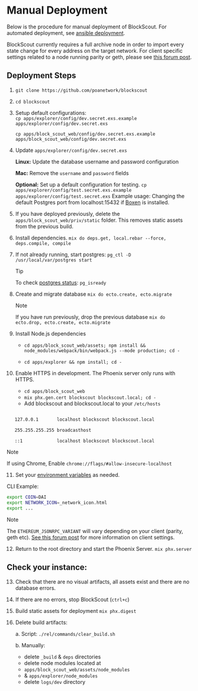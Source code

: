 <!-- manual-deployment.md -->

# Manual Deployment

Below is the procedure for manual deployment of BlockScout. For automated deployment, see [ansible deployment](ansible-deployment.md).

BlockScout currently requires a full archive node in order to import every state change for every address on the target network. For client specific settings related to a node running parity or geth, please see [this forum post](https://forum.poa.network/t/faq-what-settings-are-required-on-a-parity-or-geth-client/1805). 

## Deployment Steps

1. `git clone https://github.com/poanetwork/blockscout`

2. `cd blockscout`

3. Setup default configurations:  
    `cp apps/explorer/config/dev.secret.exs.example apps/explorer/config/dev.secret.exs`

   `cp apps/block_scout_web/config/dev.secret.exs.example apps/block_scout_web/config/dev.secret.exs`

4. Update `apps/explorer/config/dev.secret.exs`
    
   **Linux:** Update the database username and password configuration
   
   **Mac:** Remove the  `username`  and  `password`  fields
   
   **Optional:** Set up a default configuration for testing.  `cp apps/explorer/config/test.secret.exs.example apps/explorer/config/test.secret.exs`  Example usage: Changing the default Postgres port from localhost:15432 if [Boxen](https://github.com/boxen/boxen) is installed.

5. If you have deployed previously, delete the `apps/block_scout_web/priv/static` folder. This removes static assets from the previous build.

6. Install dependencies. `mix do deps.get, local.rebar --force, deps.compile, compile`

7. If not already running, start postgres: `pg_ctl -D /usr/local/var/postgres start`

   > [!TIP]
   > To check [postgres status](https://www.postgresql.org/docs/9.6/app-pg-isready.html): `pg_isready`

8. Create and migrate database `mix do ecto.create, ecto.migrate`

   > [!NOTE] 
   > If you have run previously, drop the previous database
   `mix do ecto.drop, ecto.create, ecto.migrate`

9. Install Node.js dependencies

   - `cd apps/block_scout_web/assets; npm install && node_modules/webpack/bin/webpack.js --mode production; cd -`

   - `cd apps/explorer && npm install; cd -`

10. Enable HTTPS in development. The Phoenix server only runs with HTTPS.

     * `cd apps/block_scout_web`
     * `mix phx.gen.cert blockscout blockscout.local; cd -`
     * Add blockscout and blockscout.local to your  `/etc/hosts`

```bash

   127.0.0.1       localhost blockscout blockscout.local

   255.255.255.255 broadcasthost

   ::1             localhost blockscout blockscout.local

```

> [!NOTE] 
> If using Chrome, Enable  `chrome://flags/#allow-insecure-localhost`

11. Set your [environment variables](env-variables.md) as needed. 

CLI Example:
```bash
export COIN=DAI
export NETWORK_ICON=_network_icon.html
export ... 
```

> [!NOTE] 
>The `ETHEREUM_JSONRPC_VARIANT` will vary depending on your client (parity, geth etc). [See this forum post](https://forum.poa.network/t/faq-what-settings-are-required-on-a-parity-or-geth-client/1805) for more information on client settings.

12. Return to the root directory and start the Phoenix Server.  `mix phx.server`

## Check your instance:

13. Check that there are no visual artifacts, all assets exist and there are no database errors.

14. If there are no errors, stop BlockScout (`ctrl+c`)

15. Build static assets for deployment `mix phx.digest`

16. Delete build artifacts:
    
    a.  Script: `./rel/commands/clear_build.sh`

    b. Manually:
       -  delete `_build` & `deps` directories
       - delete node modules located at
       - `apps/block_scout_web/assets/node_modules`
       - & `apps/explorer/node_modules`
       - delete `logs/dev` directory